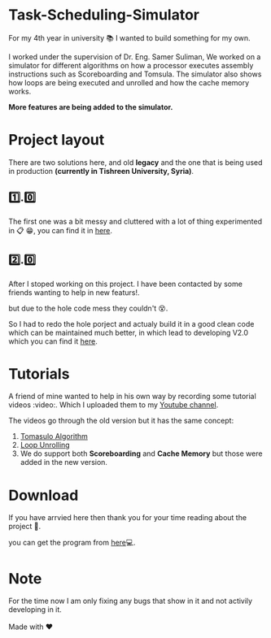 # Task-Scheduling-Simulator
For my 4th year in university :books: I wanted to build something for my own.

I worked under the supervision of Dr. Eng. Samer Suliman, We worked on a simulator for different algorithms on how a processor executes assembly instructions such as Scoreboarding and Tomsula. The simulator also shows how loops are being executed and unrolled and how the cache memory works.

**More features are being added to the simulator.**

# Project layout
There are two solutions here, and old **legacy** and the one that is being used in production **(currently in Tishreen University, Syria)**.

## :one:.:zero:
The first one was a bit messy and cluttered with a lot of thing experimented in :clipboard: :grin:, you can find it in [here](https://github.com/Saria-houloubi/Task-Scheduling-Simulator/tree/master/Project/ParallelPro).

## :two:.:zero: 
After I stoped working on this project. I have been contacted by some friends wanting to help in new featurs!.

but due to the hole code mess they couldn't :dizzy_face:.

So I had to redo the hole porject and actualy build it in a good clean code which can be maintained much better, in which lead to developing V2.0 which you can find it [here](https://github.com/Saria-houloubi/Task-Scheduling-Simulator/tree/master/Project%20V2.0/ParallelProcessersSimulator).

# Tutorials
A friend of mine wanted to help in his own way by recording some tutorial videos :video:. Which I uploaded them to my [Youtube channel](http://www.youtube.com/c/TestTeam).

The videos go through the old version but it has the same concept:
  1. [Tomasulo Algorithm](https://www.youtube.com/watch?v=jaOw6v9MziM&list=PLfqLqfbPhVTOsQFGtRS8XmVZOLb4c6za3)
  2. [Loop Unrolling](https://www.youtube.com/watch?v=WofFhYZYLaE&list=PLfqLqfbPhVTOsQFGtRS8XmVZOLb4c6za3&index=3)
  3. We do support both **Scoreboarding** and **Cache Memory** but those were added in the new version.
  
# Download
If you have arrvied here then thank you for your time reading about the project :sunflower:.

you can get the program from [here](https://sariahouloubi.com/download/TaskSchedulingSimulator):computer:.

# Note
For the time now I am only fixing any bugs that show in it and not activily developing in it.
<br/><br/>
Made with :heart:
